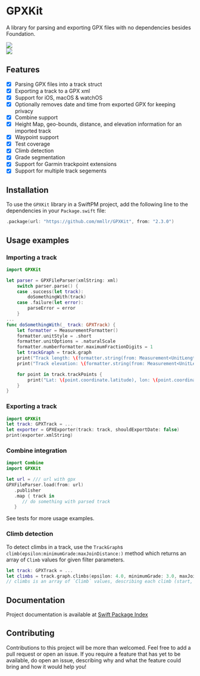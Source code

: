 # GPXKit

A library for parsing and exporting GPX files with no dependencies besides Foundation.

[![](https://img.shields.io/endpoint?url=https%3A%2F%2Fswiftpackageindex.com%2Fapi%2Fpackages%2Fmmllr%2FGPXKit%2Fbadge%3Ftype%3Dswift-versions)](https://swiftpackageindex.com/mmllr/GPXKit)  
[![](https://img.shields.io/endpoint?url=https%3A%2F%2Fswiftpackageindex.com%2Fapi%2Fpackages%2Fmmllr%2FGPXKit%2Fbadge%3Ftype%3Dplatforms)](https://swiftpackageindex.com/mmllr/GPXKit)

## Features

- [x] Parsing GPX files into a track struct
- [x] Exporting a track to a GPX xml
- [x] Support for iOS, macOS & watchOS
- [x] Optionally removes date and time from exported GPX for keeping privacy
- [x] Combine support
- [x] Height Map, geo-bounds, distance, and elevation information for an imported track
- [x] Waypoint support
- [x] Test coverage
- [x] Climb detection
- [x] Grade segmentation
- [x] Support for Garmin trackpoint extensions
- [x] Support for multiple track segements

## Installation

To use the `GPXKit` library in a SwiftPM project, add the following line to the dependencies in your `Package.swift` file:

```swift
.package(url: "https://github.com/mmllr/GPXKit", from: "2.3.0")
```

## Usage examples

### Importing a track

```swift
import GPXKit

let parser = GPXFileParser(xmlString: xml)
    switch parser.parse() {
    case .success(let track):
        doSomethingWith(track)
    case .failure(let error):
        parseError = error
    }
...
func doSomethingWith(_ track: GPXTrack) {
    let formatter = MeasurementFormatter()
    formatter.unitStyle = .short
    formatter.unitOptions = .naturalScale
    formatter.numberFormatter.maximumFractionDigits = 1
    let trackGraph = track.graph
    print("Track length: \(formatter.string(from: Measurement<UnitLength>(value: trackGraph.distance, unit: .meters)))")
    print("Track elevation: \(formatter.string(from: Measurement<UnitLength>(value: trackGraph.elevationGain, unit: .meters)))")

    for point in track.trackPoints {
        print("Lat: \(point.coordinate.latitude), lon: \(point.coordinate.longitude)")
    }
}
```

### Exporting a track

```swift
import GPXKit
let track: GPXTrack = ...
let exporter = GPXExporter(track: track, shouldExportDate: false)
print(exporter.xmlString)
```

### Combine integration

```swift
import Combine
import GPXKit

let url = /// url with gpx
GPXFileParser.load(from: url)
   .publisher
   .map { track in
      // do something with parsed track
   }
```

See tests for more usage examples.

### Climb detection

To detect climbs in a track, use the `TrackGraph`s `climb(epsilon:minimumGrade:maxJoinDistance:)` method which returns an array of `Climb` values for given filter parameters.

```swift
let track: GPXTrack = ...
let climbs = track.graph.climbs(epsilon: 4.0, minimumGrade: 3.0, maxJoinDistance: 0.0)
// climbs is an array of `Climb` values, describing each climb (start, end, elevation, grade, FIETS score and so on...).
```

## Documentation

Project documentation is available at [Swift Package Index](https://swiftpackageindex.com/mmllr/GPXKit/documentation/gpxkit)

## Contributing

Contributions to this project will be more than welcomed. Feel free to add a pull request or open an issue.
If you require a feature that has yet to be available, do open an issue, describing why and what the feature could bring and how it would help you!
